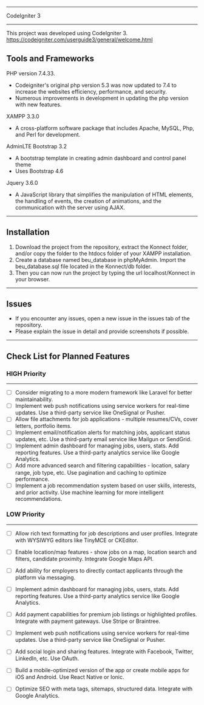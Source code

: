 *******************
CodeIgniter 3
*******************
This project was developed using CodeIgniter 3.
https://codeigniter.com/userguide3/general/welcome.html

## Tools and Frameworks

PHP version 7.4.33.

- Codeigniter's original php version 5.3 was now updated to 7.4 to increase the websites efficiency, performance, and
  security.
- Numerous improvements in development in updating the php version with new features.

XAMPP 3.3.0

- A cross-platform software package that includes Apache, MySQL, Php, and Perl for development.

AdminLTE Bootstrap 3.2

- A bootstrap template in creating admin dashboard and control panel theme
- Uses Bootstrap 4.6

Jquery 3.6.0

- A JavaScript library that simplifies the manipulation of HTML elements, the handling of events, the creation of
  animations, and the communication with the server using AJAX.

*******************

## Installation

1. Download the project from the repository, extract the Konnect folder, and/or copy the folder to the htdocs folder of
   your
   XAMPP installation.
2. Create a database named beu_database in phpMyAdmin. Import the beu_database.sql file located in the Konnect/db
   folder.
3. Then you can now run the project by typing the url localhost/Konnect in your browser.

*******************

## Issues

- If you encounter any issues, open a new issue in the issues tab of the repository.
- Please explain the issue in detail and provide screenshots if possible.

*******************

## Check List for Planned Features

### HIGH Priority

<hr>

- [ ] Consider migrating to a more modern framework like Laravel for better maintainability.
- [ ] Implement web push notifications using service workers for real-time updates. Use a third-party service like
  OneSignal or Pusher.
- [ ] Allow file attachments for job applications - multiple resumes/CVs, cover letters, portfolio items.
- [ ] Implement email/notification alerts for matching jobs, applicant status updates, etc. Use a third-party email
  service like Mailgun or SendGrid.
- [ ] Implement admin dashboard for managing jobs, users, stats. Add reporting features. Use a third-party analytics
  service like Google Analytics.
- [ ] Add more advanced search and filtering capabilities - location, salary range, job type, etc. Use pagination and
  caching to optimize performance.
- [ ] Implement a job recommendation system based on user skills, interests, and prior activity. Use machine learning
  for more intelligent recommendations.

### LOW Priority

<hr>

- [ ] Allow rich text formatting for job descriptions and user profiles. Integrate with WYSIWYG editors like TinyMCE or
  CKEditor.
- [ ] Enable location/map features - show jobs on a map, location search and filters, candidate proximity. Integrate
  Google Maps API.

- [ ] Add ability for employers to directly contact applicants through the platform via messaging.
- [ ] Implement admin dashboard for managing jobs, users, stats. Add reporting features. Use a third-party analytics
  service like Google Analytics.
- [ ] Add payment capabilities for premium job listings or highlighted profiles. Integrate with payment gateways. Use
  Stripe or Braintree.
- [ ] Implement web push notifications using service workers for real-time updates. Use a third-party service like
  OneSignal or Pusher.
- [ ] Add social login and sharing features. Integrate with Facebook, Twitter, LinkedIn, etc. Use OAuth.
- [ ] Build a mobile-optimized version of the app or create mobile apps for iOS and Android. Use React Native or Ionic.
- [ ] Optimize SEO with meta tags, sitemaps, structured data. Integrate with Google Analytics.
